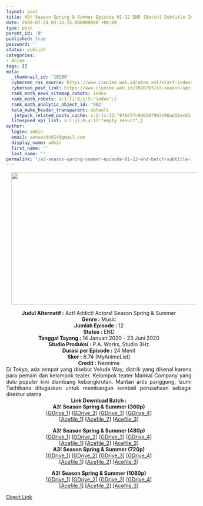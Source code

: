 ```yaml
---
layout: post
title: A3! Season Spring & Summer Episode 01-12 END [Batch] Subtitle Indonesia
date: 2020-07-24 02:12:35.000000000 +00:00
type: post
parent_id: '0'
published: true
password: ''
status: publish
categories:
- Anime
tags: []
meta:
  _thumbnail_id: '18200'
  cyberseo_rss_source: https://www.ciunime.web.id/atom.xml?start-index=301&max-results=150
  cyberseo_post_link: https://www.ciunime.web.id/2020/07/a3-season-spring-summer-episode-01-12.html
  rank_math_news_sitemap_robots: index
  rank_math_robots: a:1:{i:0;s:5:"index";}
  rank_math_analytic_object_id: '902'
  kata_make_header_transparent: default
  _jetpack_related_posts_cache: a:1:{s:32:"8f6677c9d6b0f903e98ad32ec61f8deb";a:2:{s:7:"expires";i:1645191007;s:7:"payload";a:0:{}}}
  litespeed_vpi_list: a:1:{i:0;s:12:"empty result";}
author:
  login: admin
  email: senseads014@gmail.com
  display_name: admin
  first_name: ''
  last_name: ''
permalink: "/a3-season-spring-summer-episode-01-12-end-batch-subtitle-indonesia/"
---
```

<div class="separator" style="clear: both; text-align: center;"><a href="https://1.bp.blogspot.com/-QNAhOfvm1AY/Xh8c8XfmCsI/AAAAAAAAd4I/MVMTiUhu4Z8q4dpi0DOQOWWzopOmk9eygCLcBGAsYHQ/s1600/A3%2BSeason%2BSpring%2Band%2BSummer.jpg" imageanchor="1" style="margin-left: 1em; margin-right: 1em;"><img border="0" data-original-height="720" data-original-width="1280" height="360" src="{{ site.baseurl }}/assets/2020/07/A3%2BSeason%2BSpring%2Band%2BSummer.jpg" width="640" /></a></div>
<p>
<div style="text-align: center;"><b>Judul</b><b><b>&nbsp;Alternatif</b>&nbsp;:</b>&nbsp;Act! Addict! Actors! Season Spring &amp; Summer</div>
<div style="text-align: center;"><b>Genre :</b>&nbsp;Music</div>
<div style="text-align: center;"><b>Jumlah Episode :</b>&nbsp;12<br /><b>Status :&nbsp;</b>END<br /><b>Tanggal Tayang :</b>&nbsp;14 Januari 2020&nbsp;- 23 Juni 2020<br /><b>Studio Produksi :</b>&nbsp;P.A. Works, Studio 3Hz<br /><b>Durasi per Episode :</b>&nbsp;24 Menit</div>
<div style="text-align: center;"><b>Skor :</b>&nbsp;6.74 (MyAnimeList)<br /><b>Credit :</b>&nbsp;Neonime</div>
<div style="text-align: center;"></div>
<div style="text-align: justify;">Di Tokyo, ada tempat yang disebut Velude Way, distrik yang dikenal karena para pemain dan kelompok teater. Kelompok teater Mankai Company yang dulu populer kini diambang kebangkrutan. Mantan artis panggung, Izumi Tachibana ditugaskan untuk membangun kembali perusahaan sebagai direktur utama.</div>
<div style="text-align: justify;"></div>
<div style="text-align: justify;"></div>
<div style="text-align: center;">
<div style="text-align: center;"><b>Link Download Batch :</b></div>
<div style="text-align: center;">
<div style="text-align: center;"><b>A3! Season Spring &amp; Summer&nbsp;(360p)</b></div>
</div>
<div style="text-align: center;">[<a href="https://drive.google.com/uc?export=download&amp;id=1ftcGBM9DITPCjO52r74Yv0y1fit-FcRa" target="_blank" rel="noopener">GDrive_1</a>] [<a href="https://drive.google.com/uc?export=download&amp;id=1G-Qy5-OUPooTZ-cSi7_dRBkftQCPFL6S" target="_blank" rel="noopener">GDrive_2</a>] [<a href="https://drive.google.com/uc?export=download&amp;id=1Pva_-mX0Lx2KiJa8qNpEgJ2sdSJqkmgQ" target="_blank" rel="noopener">GDrive_3</a>] [<a href="https://drive.google.com/uc?id=1DVyV7nF35dP5ArDe2uBYqUoJwy2JzAO_" target="_blank" rel="noopener">GDrive_4</a>]</div>
<div style="text-align: center;">[<a href="https://acefile.co/f/26237608/wibudesu-com-jadi-idol-di-musim-gugur-360p-rar" target="_blank" rel="noopener">Acefile_1</a>] [<a href="https://acefile.co/f/26112840/kusonime-jadi-idol-di-musim-gugur-dan-panas-360p-rar" target="_blank" rel="noopener">Acefile_2</a>] [<a href="https://acefile.co/f/26179014/maxnime-a3-season-360p-zip" target="_blank" rel="noopener">Acefile_3</a>]</p>
</div>
<div style="text-align: center;"><b>A3! Season Spring &amp; Summer&nbsp;(480p)</b><br />[<a href="https://drive.google.com/uc?export=download&amp;id=1SDp0f5utJ39JxSTaxK5LEGRM3N0zycEW" target="_blank" rel="noopener">GDrive_1</a>] [<a href="https://drive.google.com/uc?export=download&amp;id=1d6XqRDZ6HTh5FV3F6sH2mLqgAPLkRtB9" target="_blank" rel="noopener">GDrive_2</a>] [<a href="https://drive.google.com/uc?export=download&amp;id=1niyxydOz3EDwD-XretNg6d6htCSp19eB" target="_blank" rel="noopener">GDrive_3</a>] [<a href="https://drive.google.com/uc?id=1XeY2Vv5jIhgqe3o2sOBSfFXCSIzDnDoy" target="_blank" rel="noopener">GDrive_4</a>]<br />[<a href="https://acefile.co/f/26237604/wibudesu-com-jadi-idol-di-musim-gugur-480p-rar" target="_blank" rel="noopener">Acefile_1</a>] [<a href="https://acefile.co/f/26112842/kusonime-jadi-idol-di-musim-gugur-dan-panas-480p-rar" target="_blank" rel="noopener">Acefile_2</a>] [<a href="https://acefile.co/f/26179035/maxnime-a3-season-480p-zip" target="_blank" rel="noopener">Acefile_3</a>]</div>
<div style="text-align: center;"><b>A3! Season Spring &amp; Summer&nbsp;(720p)</b><br />[<a href="https://drive.google.com/uc?export=download&amp;id=184RieWPIkeerkOYqBIziVH2GF7k-Felh" target="_blank" rel="noopener">GDrive_1</a>] [<a href="https://drive.google.com/uc?export=download&amp;id=1mYVuSisALwu3SBntscfckOVAnfse9alY" target="_blank" rel="noopener">GDrive_2</a>] [<a href="https://drive.google.com/uc?export=download&amp;id=1EogTPbT2bMThC65EVo7N6KncVwTC-e3K" target="_blank" rel="noopener">GDrive_3</a>] [<a href="https://drive.google.com/uc?id=1zvqemTHLEMnZiIQr3znI87V5Ai2tKAtu" target="_blank" rel="noopener">GDrive_4</a>]<br />[<a href="https://acefile.co/f/26237601/wibudesu-com-jadi-idol-di-musim-gugur-720p-rar" target="_blank" rel="noopener">Acefile_1</a>] [<a href="http://acefile.co/f/26112844/kusonime-jadi-idol-di-musim-gugur-dan-panas-720p-rar" target="_blank" rel="noopener">Acefile_2</a>] [<a href="https://acefile.co/f/26179067/maxnime-a3-season-720p-zip" target="_blank" rel="noopener">Acefile_3</a>]</p>
<p><b>A3! Season Spring &amp; Summer&nbsp;(1080p)</b><br />[<a href="https://drive.google.com/uc?export=download&amp;id=1NkRTFqcowxH0fUixcAJmdVCUdcL3Ju1Y" target="_blank" rel="noopener">GDrive_1</a>] [<a href="https://drive.google.com/uc?export=download&amp;id=1Fd2_DUpV1wmcJt-_oFgQlYQPxHt6A648" target="_blank" rel="noopener">GDrive_2</a>] [<a href="https://drive.google.com/uc?export=download&amp;id=16cRmay0_FoyLVC2Yrdn_Jzgyz56uKJrF" target="_blank" rel="noopener">GDrive_3</a>] [<a href="https://drive.google.com/uc?id=1iAIc3lHmRC21LDy1bUO1AY17a5KhAB17" target="_blank" rel="noopener">GDrive_4</a>]<br />[<a href="https://acefile.co/f/26237603/wibudesu-com-jadi-idol-di-musim-gugur-1080p-rar" target="_blank" rel="noopener">Acefile_1</a>] [<a href="http://acefile.co/f/26112845/kusonime-jadi-idol-di-musim-gugur-dan-panas-1080p-rar" target="_blank" rel="noopener">Acefile_2</a>] [<a href="https://acefile.co/f/26179094/maxnime-a3-season-1080p-zip" target="_blank" rel="noopener">Acefile_3</a>]</div>
</div>
<link rel="stylesheet" href="https://cdnjs.cloudflare.com/ajax/libs/font-awesome/4.7.0/css/font-awesome.min.css" />
<div class="divbtn"> <a href="https://handymansurrender.com/fihup8buzv?key=94550f7ce39444073321dde3b8782f97" class="btn"><i class="fa fa-download"></i> Direct Link</a> </div>
